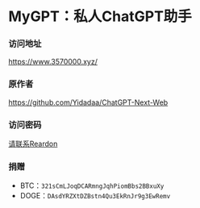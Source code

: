 # MyGPT：私人ChatGPT助手



### 访问地址
https://www.3570000.xyz/

### 原作者
https://github.com/Yidadaa/ChatGPT-Next-Web

### 访问密码
[请联系Reardon](https://twitter.com/ReardonYang)

### 捐赠
* BTC：`321sCmLJoqDCARmngJqhPiomBbs2BBxuXy`
* DOGE：`DAsdYRZXtDZBstn4Qu3EkRnJr9g3EwRemv`
